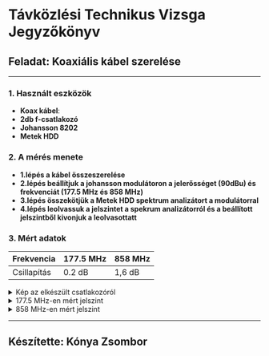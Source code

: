
# Távközlési Technikus Vizsga Jegyzőkönyv


## Feladat: Koaxiális kábel szerelése

---

### 1. Használt eszközök

- **Koax kábel**: 
- **2db f-csatlakozó** 
- **Johansson 8202**
- **Metek HDD**

### 2. A mérés menete 

- **1.lépés a kábel összeszerelése**<br>
- **2.lépés beállítjuk a johansson modulátoron a jelerősséget (90dBu) és frekvenciát (177.5 MHz és 858 MHz)**<br>
- **3.lépés összekötjük a Metek HDD spektrum analizátort a modulátorral** <br>
- **4.lépés leolvassuk a jelszintet a spekrum analizátorról és a beállított jelszintből kivonjuk a leolvasottatt**<br>

### 3. Mért adatok

| Frekvencia      | 177.5 MHz      | 858 MHz      | 
|-----------------|----------------|--------------|
| Csillapítás     | 0.2 dB         | 1,6 dB         |


<details>
   <summary>Kép az elkészült csatlakozóról</summary>

   <img src="" height="300">

</details>


<details>
   <summary>177.5 MHz-en mért jelszint</summary>

   <img src="" Width="600">

</details>

<details>
   <summary>858 MHz-en mért jelszint</summary>

   <img src="" Width="600">

</details>

---

## Készítette: Kónya Zsombor
